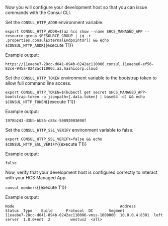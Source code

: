 Now you will configure your development host so that you
can issue commands with the Consul CLI.

Set the `CONSUL_HTTP_ADDR` environment variable.

`export CONSUL_HTTP_ADDR=$(az hcs show --name $HCS_MANAGED_APP --resource-group $RESOURCE_GROUP | jq -r .properties.consulExternalEndpointUrl) && echo $CONSUL_HTTP_ADDR`{{execute T1}}

Example output:

```plaintext
https://11eaebe7-28cc-d041-894b-0242ac110006.consul.11eaebe6-ef56-82ce-945a-0242ac11000c.az.hashicorp.cloud
```

Set the `CONSUL_HTTP_TOKEN` environment variable to the bootstrap
token to allow full command line access.

`export CONSUL_HTTP_TOKEN=$(kubectl get secret $HCS_MANAGED_APP-bootstrap-token -o jsonpath={.data.token} | base64 -d) && echo $CONSUL_HTTP_TOKEN`{{execute T1}}

Example output:

```plaintext
1978b243-d3bb-bb56-c88c-50892003698f
```

Set the `CONSUL_HTTP_SSL_VERIFY` environment variable to false.

`export CONSUL_HTTP_SSL_VERIFY=false && echo $CONSUL_HTTP_SSL_VERIFY`{{execute T1}}

Example output:

```plaintext
false
```

Now, verify that your development host is configured correctly
to interact with your HCS Managed App.

`consul members`{{execute T1}}

Example output:

```plaintext
Node                                               Address        Status  Type    Build      Protocol  DC       Segment
11eaebe7-28cc-d041-894b-0242ac110006-vmss-1000000  10.0.0.4:8301  left    server  1.8.0+ent  2         westus2  <all>
```